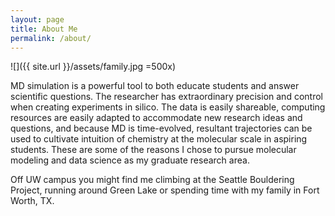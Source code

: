 ```yaml
---
layout: page
title: About Me
permalink: /about/
---
```

![]({{ site.url  }}/assets/family.jpg =500x)

MD simulation is a powerful tool to both educate students and answer scientific questions. The researcher has extraordinary precision and control when creating experiments in silico. The data is easily shareable, computing resources are easily adapted to accommodate new research ideas and questions, and because MD is time-evolved, resultant trajectories can be used to cultivate intuition of chemistry at the molecular scale in aspiring students. These are some of the reasons I chose to pursue molecular modeling and data science as my graduate research area. 

Off UW campus you might find me climbing at the Seattle Bouldering Project, running around Green Lake or spending time with my family in Fort Worth, TX.
